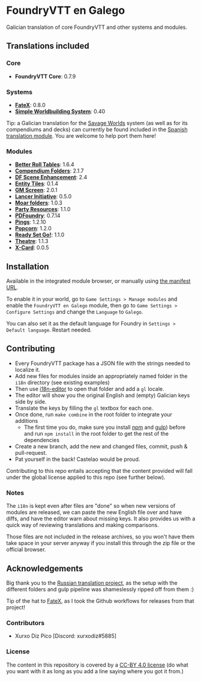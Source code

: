 # FoundryVTT en Galego

Galician translation of core FoundryVTT and other systems and modules.

## Translations included

### Core

- **FoundryVTT Core**: 0.7.9

### Systems

- **[FateX](https://github.com/anvil-vtt/FateX)**: 0.8.0
- **[Simple Worldbuilding System](https://gitlab.com/foundrynet/worldbuilding)**: 0.40

Tip: a Galician translation for the [Savage Worlds](https://gitlab.com/peginc/savage-worlds-adventure-edition)
system (as well as for its compendiums and decks) can currently be found included in the
[Spanish translation module](https://gitlab.com/jvir/foundryvtt-swade-es). You are welcome to help port them here!

### Modules

- **[Better Roll Tables](https://github.com/ultrakorne/better-rolltables)**: 1.6.4
- **[Compendium Folders](https://github.com/earlSt1/vtt-compendium-folders)**: 2.1.7
- **[DF Scene Enhancement](https://github.com/flamewave000/dragonflagon-fvtt/tree/master/df-scene-enhance)**: 2.4
- **[Entity Tiles](https://github.com/xurxodiz/foundryvtt-entity-tiles)**: 0.1.4
- **[GM Screen](https://github.com/ElfFriend-DnD/foundryvtt-gmScreen)**: 2.0.1
- **[Lancer Initiative](https://github.com/BoltsJ/lancer-initiative)**: 0.5.0
- **[Moar folders](https://github.com/KayelGee/moar-folders)**: 1.0.3
- **[Party Resources](https://github.com/davelens/fvtt-party-resources)**: 1.1.0
- **[PDFoundry](https://github.com/Djphoenix719/PDFoundry)**: 0.7.14
- **[Pings](https://gitlab.com/foundry-azzurite/pings)**: 1.2.10
- **[Popcorn](https://github.com/Sk1mble/Popcorn)**: 1.2.0
- **[Ready Set Go!](https://github.com/crash1115/ready-check)**: 1.1.0
- **[Theatre](https://github.com/League-of-Foundry-Developers/fvtt-module-theatre)**: 1.1.3
- **[X-Card](https://github.com/Sk1mble/XCard)**: 0.0.5

## Installation

Available in the integrated module browser, or manually using
[the manifest URL](https://github.com/xurxodiz/foundryvtt-gl/releases/latest/download/module.json).

To enable it in your world, go to `Game Settings > Manage modules` and enable the `FoundryVTT en Galego` module,
then go to `Game Settings > Configure Settings` and change the `Language` to `Galego`.

You can also set it as the default language for Foundry in `Settings > Default language`. Restart needed.

## Contributing

- Every FoundryVTT package has a JSON file with the strings needed to localize it.
- Add new files for modules inside an appropriately named folder in the `i18n` directory (see existing examples)
- Then use [i18n-editor](https://github.com/andi34/i18n-editor) to open that folder and add a `gl` locale.
- The editor will show you the original English and (empty) Galician keys side by side.
- Translate the keys by filling the `gl` textbox for each one.
- Once done, run `make combine` in the root folder to integrate your additions
	- The first time you do, make sure you install [npm](https://www.npmjs.com/) and [gulp](https://gulpjs.com/docs/en/getting-started/quick-start))
	before and run `npm install` in the root folder to get the rest of the dependencies
- Create a new branch, add the new and changed files, commit, push & pull-request.
- Pat yourself in the back! Castelao would be proud.

Contributing to this repo entails accepting that the content provided will fall under the global
license applied to this repo (see further below).

### Notes

The `i18n` is kept even after files are "done" so when new versions of modules are released,
we can paste the new English file over and have diffs, and have the editor warn about missing keys.
It also provides us with a quick way of reviewing translations and making comparisons.

Those files are not included in the release archives, so you won't have them take space
in your server anyway if you install this through the zip file or the official browser.

## Acknowledgements

Big thank you to the [Russian translation project](https://github.com/Phenomen/foundry-vtt-ru),
as the setup with the different folders and gulp pipeline was shameslessly ripped off from them :)

Tip of the hat to [FateX](https://github.com/anvil-vtt/FateX), as I took the Github workflows for releases from that project!

### Contributors

- Xurxo Diz Pico [Discord: xurxodiz#5885]

### License

The content in this repository is covered by a [CC-BY 4.0 license](https://creativecommons.org/licenses/by/4.0/)
(do what you want with it as long as you add a line saying where you got it from.)

